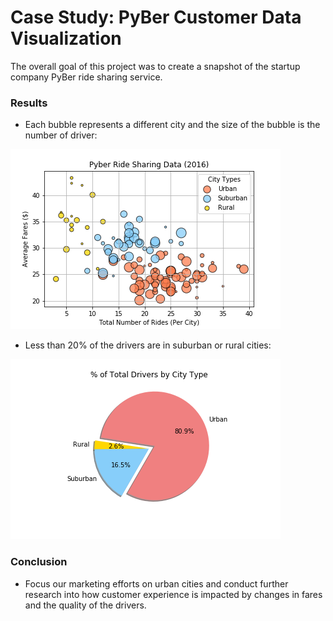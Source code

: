 # Case Study: PyBer Customer Data Visualization

The overall goal of this project was to create a snapshot of the startup company PyBer ride sharing service. 

### Results

* Each bubble represents a different city and the size of the bubble is the number of driver: 

![ride sharing bubble plot](Images/pyber_bubble_plot.png)

* Less than 20% of the drivers are in suburban or rural cities: 

![total drivers pie plot](Images/pyber_pie_total_drivers.png)

### Conclusion

* Focus our marketing efforts on urban cities and conduct further research into how customer experience is impacted by changes in fares and the quality of the drivers. 
